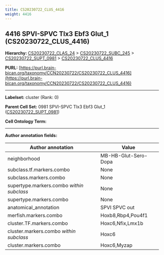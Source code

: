 ```yaml
---
title: CS20230722_CLUS_4416
weight: 4416
---
```

## 4416 SPVI-SPVC Tlx3 Ebf3 Glut_1 (CS20230722_CLUS_4416)
<b>Hierarchy: </b>
[CS20230722_CLAS_24](../CS20230722_CLAS_24) >
[CS20230722_SUBC_245](../CS20230722_SUBC_245) >
[CS20230722_SUPT_0981](../CS20230722_SUPT_0981) >
[CS20230722_CLUS_4416](../CS20230722_CLUS_4416)

**PURL:** [https://purl.brain-bican.org/taxonomy/CCN20230722/CS20230722_CLUS_4416](https://purl.brain-bican.org/taxonomy/CCN20230722/CS20230722_CLUS_4416)

---


**Labelset:** cluster (Rank: 0)

**Parent Cell Set:** 0981 SPVI-SPVC Tlx3 Ebf3 Glut_1 ([CS20230722_SUPT_0981](../CS20230722_SUPT_0981))



**Cell Ontology Term:** 

[MARKER GENES.]: #


---

[TRANSFERRED ANNOTATIONS.]: #


[AUTHOR ANNOTATION FIELDS.]: #


**Author annotation fields:**

| Author annotation | Value |
|-------------------|-------|
|neighborhood|MB-HB-Glut-Sero-Dopa|
|subclass.tf.markers.combo|None|
|subclass.markers.combo|None|
|supertype.markers.combo _within subclass_|None|
|supertype.markers.combo|None|
|anatomical_annotation|SPVI SPVC out|
|merfish.markers.combo|Hoxb8,Rbp4,Pou4f1|
|cluster.TF.markers.combo|Hoxc6,Nfix,Lmx1b|
|cluster.markers.combo _within subclass_|Hoxc6|
|cluster.markers.combo|Hoxc6,Myzap|

